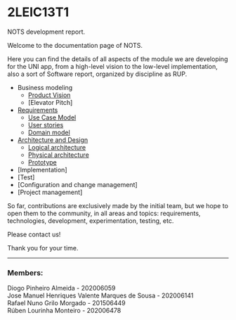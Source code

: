 # 2LEIC13T1

NOTS development report.

Welcome to the documentation page of NOTS.

Here you can find the details of all aspects of the module we are developing for the UNI app, from a high-level vision to the low-level implementation, also a sort of Software report, organized by discipline as RUP.

* Business modeling 
  * [Product Vision](https://github.com/LEIC-ES-2021-22/2LEIC13T1/blob/main/docs/ProductVision.md)
  * [Elevator Pitch]
* [Requirements](https://github.com/LEIC-ES-2021-22/2LEIC13T1/blob/main/docs/Requirements.md)
  * [Use Case Model](https://github.com/LEIC-ES-2021-22/2LEIC13T1/blob/main/docs/Requirements.md#Use-case-model)
  * [User stories](https://github.com/LEIC-ES-2021-22/2LEIC13T1/blob/main/docs/Requirements.md#User-stories)
  * [Domain model](https://github.com/LEIC-ES-2021-22/2LEIC13T1/blob/main/docs/Requirements.md#Domain-model)
* [Architecture and Design](https://github.com/LEIC-ES-2021-22/2LEIC13T1/blob/main/docs/Requirements.md#architecture-and-design)
  * [Logical architecture](https://github.com/LEIC-ES-2021-22/2LEIC13T1/blob/main/docs/Requirements.md#Logical-architecture)
  * [Physical architecture](https://github.com/LEIC-ES-2021-22/2LEIC13T1/blob/main/docs/Requirements.md#Physical-architecture)
  * [Prototype](https://github.com/LEIC-ES-2021-22/2LEIC13T1/blob/main/docs/Requirements.md#Prototype)
* [Implementation]
* [Test]
* [Configuration and change management]
* [Project management]

So far, contributions are exclusively made by the initial team, but we hope to open them to the community, in all areas and topics: requirements, technologies, development, experimentation, testing, etc.

Please contact us! 

Thank you for your time.

---

### Members:

Diogo Pinheiro Almeida - 202006059<br>
Jose Manuel Henriques Valente Marques de Sousa - 202006141<br>
Rafael Nuno Grilo Morgado - 201506449<br>
Rúben Lourinha Monteiro - 202006478<br>
